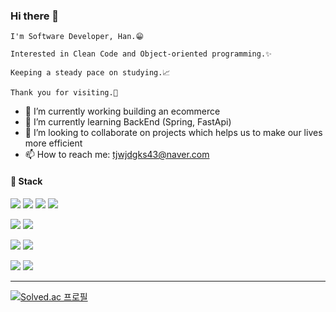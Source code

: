 ### Hi there 👋
```
I'm Software Developer, Han.😁

Interested in Clean Code and Object-oriented programming.✨

Keeping a steady pace on studying.📈

Thank you for visiting.🙏
```
- 🔭 I’m currently working building an ecommerce
- 🌱 I’m currently learning BackEnd (Spring, FastApi)
- 👯 I’m looking to collaborate on projects which helps us to make our lives more efficient
- 📫 How to reach me: tjwjdgks43@naver.com



#### 🔨 Stack 

<p>
  <img src="https://img.shields.io/badge/java-%23ED8B00.svg?style=for-the-badge&logo=openjdk&logoColor=white"/>
  <img src="https://img.shields.io/badge/python-3670A0?style=for-the-badge&logo=python&logoColor=ffdd54"/>
  <img src="https://img.shields.io/badge/JavaScript-F7DF1E.svg?style=for-the-badge&logo=JavaScript&logoColor=black"/>
  <img src="https://img.shields.io/badge/php-%23777BB4.svg?style=for-the-badge&logo=php&logoColor=white">
</p>

<p>
  <img src="https://img.shields.io/badge/FastAPI-009688.svg?style=for-the-badge&logo=FastAPI&logoColor=white"/>
  <img src="https://img.shields.io/badge/Spring%20Boot-6DB33F.svg?style=for-the-badge&logo=Spring-Boot&logoColor=white">
</p>

<p>
  <img src="https://img.shields.io/badge/mysql-%2300f.svg?style=for-the-badge&logo=mysql&logoColor=white">
  <img src="https://img.shields.io/badge/redis-%23DD0031.svg?style=for-the-badge&logo=redis&logoColor=white">
</p>

<p>
  <img src="https://img.shields.io/badge/kubernetes-%23326ce5.svg?style=for-the-badge&logo=kubernetes&logoColor=white">
  <img src="https://img.shields.io/badge/docker-%230db7ed.svg?style=for-the-badge&logo=docker&logoColor=white">
</p>

---- 
[![Solved.ac
프로필](http://mazassumnida.wtf/api/mini/generate_badge?boj=tjwjdgks43)](https://solved.ac/profile/tjwjdgks43)
